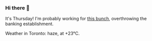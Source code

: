### Hi there :wave:

It's Thursday! I'm probably working for [this bunch](https://github.com/kohofinancial), overthrowing the banking establishment.

Weather in Toronto: haze, at +23°C.
